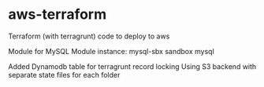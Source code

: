 # aws-terraform
Terraform (with terragrunt) code to deploy to aws

Module for MySQL
Module instance: mysql-sbx  sandbox mysql 

Added Dynamodb table for terragrunt record locking
Using S3 backend with separate state files for each folder
